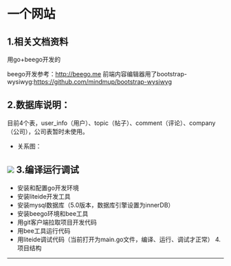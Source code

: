 一个网站
===
1.相关文档资料
---
用go+beego开发的
    
beego开发参考：http://beego.me
前端内容编辑器用了bootstrap-wysiwyg:https://github.com/mindmup/bootstrap-wysiwyg

2.数据库说明：
---
目前4个表，user_info（用户）、topic（帖子）、comment（评论）、company（公司），公司表暂时未使用。

* 关系图：

![](http://lower.u.qiniudn.com/db.png)
3.编译运行调试
---
* 安装和配置go开发环境
* 安装liteide开发工具
* 安装mysql数据库（5.0版本，数据库引擎设置为innerDB）
* 安装beego环境和bee工具
* 用git客户端拉取项目开发代码
* 用bee工具运行代码
* 用liteide调试代码（当前打开为main.go文件，编译、运行、调试才正常）
4.项目结构
---


